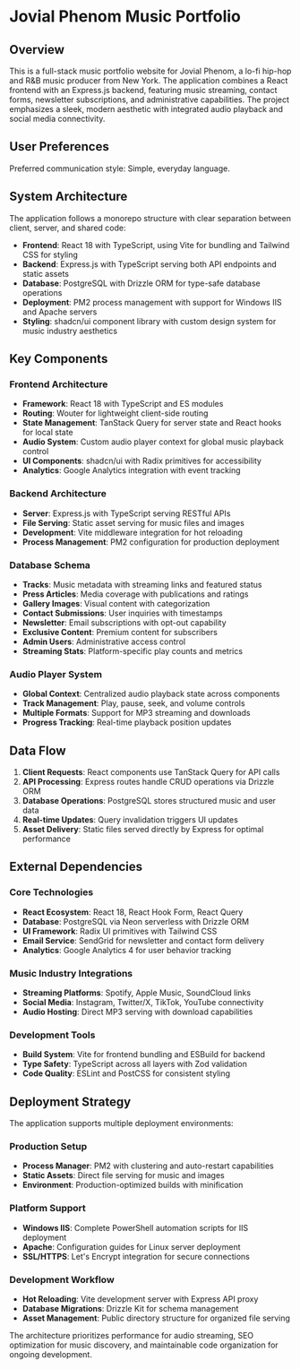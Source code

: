 # Jovial Phenom Music Portfolio

## Overview

This is a full-stack music portfolio website for Jovial Phenom, a lo-fi hip-hop and R&B music producer from New York. The application combines a React frontend with an Express.js backend, featuring music streaming, contact forms, newsletter subscriptions, and administrative capabilities. The project emphasizes a sleek, modern aesthetic with integrated audio playback and social media connectivity.

## User Preferences

Preferred communication style: Simple, everyday language.

## System Architecture

The application follows a monorepo structure with clear separation between client, server, and shared code:

- **Frontend**: React 18 with TypeScript, using Vite for bundling and Tailwind CSS for styling
- **Backend**: Express.js with TypeScript serving both API endpoints and static assets
- **Database**: PostgreSQL with Drizzle ORM for type-safe database operations
- **Deployment**: PM2 process management with support for Windows IIS and Apache servers
- **Styling**: shadcn/ui component library with custom design system for music industry aesthetics

## Key Components

### Frontend Architecture
- **Framework**: React 18 with TypeScript and ES modules
- **Routing**: Wouter for lightweight client-side routing
- **State Management**: TanStack Query for server state and React hooks for local state
- **Audio System**: Custom audio player context for global music playback control
- **UI Components**: shadcn/ui with Radix primitives for accessibility
- **Analytics**: Google Analytics integration with event tracking

### Backend Architecture
- **Server**: Express.js with TypeScript serving RESTful APIs
- **File Serving**: Static asset serving for music files and images
- **Development**: Vite middleware integration for hot reloading
- **Process Management**: PM2 configuration for production deployment

### Database Schema
- **Tracks**: Music metadata with streaming links and featured status
- **Press Articles**: Media coverage with publications and ratings
- **Gallery Images**: Visual content with categorization
- **Contact Submissions**: User inquiries with timestamps
- **Newsletter**: Email subscriptions with opt-out capability
- **Exclusive Content**: Premium content for subscribers
- **Admin Users**: Administrative access control
- **Streaming Stats**: Platform-specific play counts and metrics

### Audio Player System
- **Global Context**: Centralized audio playback state across components
- **Track Management**: Play, pause, seek, and volume controls
- **Multiple Formats**: Support for MP3 streaming and downloads
- **Progress Tracking**: Real-time playback position updates

## Data Flow

1. **Client Requests**: React components use TanStack Query for API calls
2. **API Processing**: Express routes handle CRUD operations via Drizzle ORM
3. **Database Operations**: PostgreSQL stores structured music and user data
4. **Real-time Updates**: Query invalidation triggers UI updates
5. **Asset Delivery**: Static files served directly by Express for optimal performance

## External Dependencies

### Core Technologies
- **React Ecosystem**: React 18, React Hook Form, React Query
- **Database**: PostgreSQL via Neon serverless with Drizzle ORM
- **UI Framework**: Radix UI primitives with Tailwind CSS
- **Email Service**: SendGrid for newsletter and contact form delivery
- **Analytics**: Google Analytics 4 for user behavior tracking

### Music Industry Integrations
- **Streaming Platforms**: Spotify, Apple Music, SoundCloud links
- **Social Media**: Instagram, Twitter/X, TikTok, YouTube connectivity
- **Audio Hosting**: Direct MP3 serving with download capabilities

### Development Tools
- **Build System**: Vite for frontend bundling and ESBuild for backend
- **Type Safety**: TypeScript across all layers with Zod validation
- **Code Quality**: ESLint and PostCSS for consistent styling

## Deployment Strategy

The application supports multiple deployment environments:

### Production Setup
- **Process Manager**: PM2 with clustering and auto-restart capabilities
- **Static Assets**: Direct file serving for music and images
- **Environment**: Production-optimized builds with minification

### Platform Support
- **Windows IIS**: Complete PowerShell automation scripts for IIS deployment
- **Apache**: Configuration guides for Linux server deployment
- **SSL/HTTPS**: Let's Encrypt integration for secure connections

### Development Workflow
- **Hot Reloading**: Vite development server with Express API proxy
- **Database Migrations**: Drizzle Kit for schema management
- **Asset Management**: Public directory structure for organized file serving

The architecture prioritizes performance for audio streaming, SEO optimization for music discovery, and maintainable code organization for ongoing development.